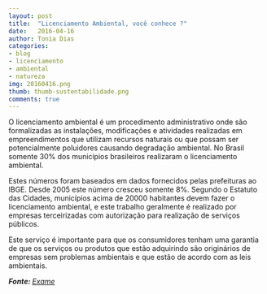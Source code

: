 ```yaml
---
layout: post
title:  "Licenciamento Ambiental, você conhece ?"
date:   2016-04-16
author: Tonia Dias
categories: 
- blog
- licenciamento
- ambiental
- natureza
img: 20160416.png
thumb: thumb-sustentabilidade.png
comments: true
---
```


O licenciamento ambiental é um procedimento administrativo onde são formalizadas as instalações, modificações e atividades realizadas em empreendimentos que utilizam recursos naturais ou que possam ser potencialmente poluidores causando degradação ambiental. No Brasil somente 30% dos municípios brasileiros realizaram o licenciamento ambiental.<!--more-->

Estes números foram baseados em dados fornecidos pelas prefeituras ao IBGE. Desde 2005 este número cresceu somente 8%. Segundo o Estatuto das Cidades, municípios acima de 20000 habitantes devem fazer o licenciamento ambiental, e este trabalho geralmente é realizado por empresas terceirizadas com autorização para realização de serviços públicos.

Este serviço é importante para que os consumidores tenham uma garantia de que os serviços ou produtos que estão adquirindo são originários de empresas sem problemas ambientais e que estão de acordo com as leis ambientais.

<i><b>Fonte: </b><a href="http://exame.abril.com.br/brasil/noticias/70-dos-municipios-nao-fazem-licenciamento-ambiental">Exame</a></i>
